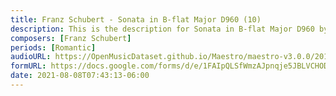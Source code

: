```yaml
---
title: Franz Schubert - Sonata in B-flat Major D960 (10)
description: This is the description for Sonata in B-flat Major D960 by Franz Schubert
composers: [Franz Schubert]
periods: [Romantic]
audioURL: https://OpenMusicDataset.github.io/Maestro/maestro-v3.0.0/2018/MIDI-Unprocessed_Schubert4-6_MID--AUDIO_10_R2_2018_wav.midi
formURL: https://docs.google.com/forms/d/e/1FAIpQLSfWmzAJpnqje5JBLVCHOD-XDl7Vzgakvk5CIN6LhVB3HaSwOg/viewform
date: 2021-08-08T07:43:13-06:00
---
```

